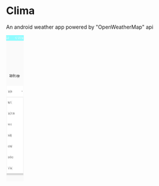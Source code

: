 # Clima
An android weather app powered by "OpenWeatherMap" api 

<img src="https://github.com/imsoumyaprakash/Clima-ITER/blob/master/Screenshot_20190611-003913_Clima.png" width="48" height="400">

